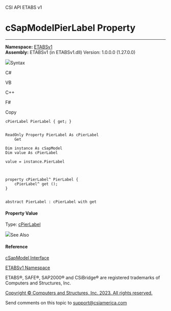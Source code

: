 ﻿

CSI API ETABS v1

# cSapModelPierLabel Property  
  
---  
  
**Namespace:** [ETABSv1](2780f1b8-2033-5289-2298-1cdb2a7508d9.htm)  
**Assembly:** ETABSv1 (in ETABSv1.dll) Version: 1.0.0.0 (1.27.0.0)

![](../icons/SectionExpanded.png)Syntax

C#

VB

C++

F#

Copy

    
    
    cPierLabel PierLabel { get; }
    
    
    ReadOnly Property PierLabel As cPierLabel
    	Get
    
    Dim instance As cSapModel
    Dim value As cPierLabel
    
    value = instance.PierLabel
    
    
    
    property cPierLabel^ PierLabel {
    	cPierLabel^ get ();
    }
    
    
    abstract PierLabel : cPierLabel with get
    

#### Property Value

Type: [cPierLabel](478b791d-9607-9f60-d842-286490005236.htm)

![](../icons/SectionExpanded.png)See Also

#### Reference

[cSapModel Interface](fe0b0096-9fef-56a3-9d57-cdef76e0f611.htm)

[ETABSv1 Namespace](2780f1b8-2033-5289-2298-1cdb2a7508d9.htm)

ETABS®, SAFE®, SAP2000® and CSiBridge® are registered trademarks of Computers
and Structures, Inc.  

[Copyright © Computers and Structures, Inc. 2023. All rights
reserved.](http://www.csiamerica.com)

Send comments on this topic to
[support@csiamerica.com](mailto:support%40csiamerica.com?Subject=CSI%20API%20ETABS%20v1)

